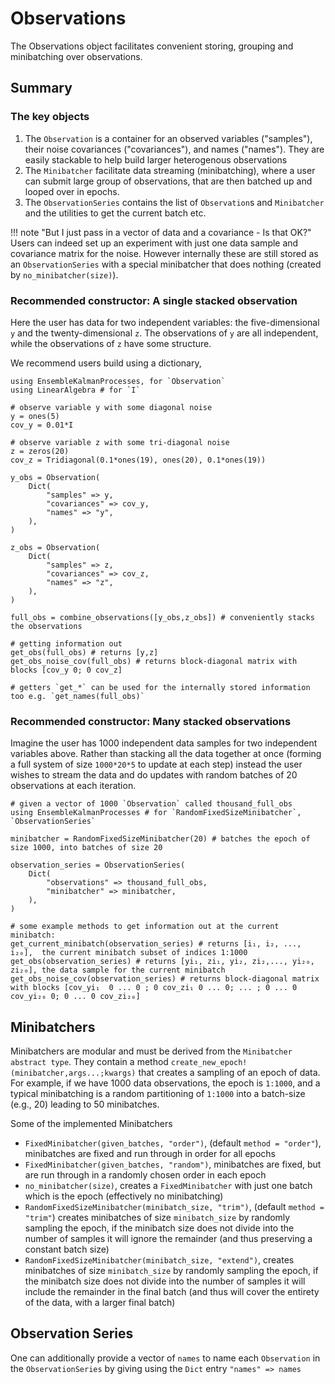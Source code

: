 # Observations

The Observations object facilitates convenient storing, grouping and minibatching over observations.

## Summary

### The key objects
1. The `Observation` is a container for an observed variables ("samples"), their noise covariances ("covariances"), and names ("names"). They are easily stackable to help build larger heterogenous observations
2. The `Minibatcher` facilitate data streaming (minibatching), where a user can submit large group of observations, that are then batched up and looped over in epochs.
3. The `ObservationSeries` contains the list of `Observation`s and `Minibatcher` and the utilities to get the current batch etc.

!!! note "But I just pass in a vector of data and a covariance - Is that OK?"
    Users can indeed set up an experiment with just one data sample and covariance matrix for the noise. However internally these are still stored as an `ObservationSeries` with a special minibatcher that does nothing (created by `no_minibatcher(size)`). 

### Recommended constructor: A single stacked observation

Here the user has data for two independent variables: the five-dimensional `y` and the twenty-dimensional `z`. The observations of `y` are all independent, while the observations of `z` have some structure.

We recommend users build using a dictionary,
```@example
using EnsembleKalmanProcesses, for `Observation`
using LinearAlgebra # for `I`

# observe variable y with some diagonal noise
y = ones(5)
cov_y = 0.01*I

# observe variable z with some tri-diagonal noise
z = zeros(20)
cov_z = Tridiagonal(0.1*ones(19), ones(20), 0.1*ones(19))

y_obs = Observation(
    Dict(
        "samples" => y,
        "covariances" => cov_y,
        "names" => "y",
    ),
)

z_obs = Observation(
    Dict(
        "samples" => z,
        "covariances" => cov_z,
        "names" => "z",
    ),
)

full_obs = combine_observations([y_obs,z_obs]) # conveniently stacks the observations

# getting information out
get_obs(full_obs) # returns [y,z]
get_obs_noise_cov(full_obs) # returns block-diagonal matrix with blocks [cov_y 0; 0 cov_z]

# getters `get_*` can be used for the internally stored information too e.g. `get_names(full_obs)`
```

### Recommended constructor: Many stacked observations

Imagine the user has 1000 independent data samples  for two independent variables above.
Rather than stacking all the data together at once (forming a full system of size `1000*20*5` to update at each step) instead the user wishes to stream the data and do updates with random batches of 20 observations at each iteration.

```@example
# given a vector of 1000 `Observation` called thousand_full_obs
using EnsembleKalmanProcesses # for `RandomFixedSizeMinibatcher`, `ObservationSeries`

minibatcher = RandomFixedSizeMinibatcher(20) # batches the epoch of size 1000, into batches of size 20

observation_series = ObservationSeries(
    Dict(
        "observations" => thousand_full_obs,
        "minibatcher" => minibatcher,
    ),
)

# some example methods to get information out at the current minibatch:
get_current_minibatch(observation_series) # returns [i₁, i₂, ..., i₂₀],  the current minibatch subset of indices 1:1000
get_obs(observation_series) # returns [yi₁, zi₁, yi₂, zi₂,..., yi₂₀, zi₂₀], the data sample for the current minibatch
get_obs_noise_cov(observation_series) # returns block-diagonal matrix with blocks [cov_yi₁  0 ... 0 ; 0 cov_zi₁ 0 ... 0; ... ; 0 ... 0 cov_yi₂₀ 0; 0 ... 0 cov_zi₂₀]
```

## Minibatchers

Minibatchers are modular and must be derived from the `Minibatcher` `abstract type`. They contain a method `create_new_epoch!(minibatcher,args...;kwargs)` that creates a sampling of an epoch of data. For example, if we have 1000 data observations, the epoch is `1:1000`, and a typical minibatching is a random partitioning of `1:1000` into a batch-size (e.g., 20) leading to 50 minibatches.  

Some of the implemented Minibatchers
- `FixedMinibatcher(given_batches, "order")`, (default `method = "order"`), minibatches are fixed and run through in order for all epochs
- `FixedMinibatcher(given_batches, "random")`, minibatches are fixed, but are run through in a randomly chosen order in each epoch
- `no_minibatcher(size)`, creates a `FixedMinibatcher` with just one batch which is the epoch (effectively no minibatching)
- `RandomFixedSizeMinibatcher(minibatch_size, "trim")`, (default `method = "trim"`) creates minibatches of size `minibatch_size` by randomly sampling the epoch, if the minibatch size does not divide into the number of samples it will ignore the remainder (and thus preserving a constant batch size)
- `RandomFixedSizeMinibatcher(minibatch_size, "extend")`, creates minibatches of size `minibatch_size` by randomly sampling the epoch, if the minibatch size does not divide into the number of samples it will include the remainder in the final batch (and thus will cover the entirety of the data, with a larger final batch)

## Observation Series

One can additionally provide a vector of `names` to name each `Observation` in the `ObservationSeries` by giving using the `Dict` entry `"names" => names`


